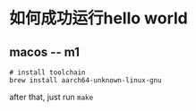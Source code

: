 # 如何成功运行hello world

## macos -- m1

```shell
# install toolchain 
brew install aarch64-unknown-linux-gnu
```

after that, just run `make`